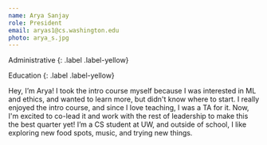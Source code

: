 ```yaml
---
name: Arya Sanjay
role: President
email: aryas1@cs.washington.edu
photo: arya_s.jpg
---
```


Administrative
{: .label .label-yellow}

Education
{: .label .label-yellow}

Hey, I’m Arya! I took the intro course myself because I was interested in ML and ethics, and wanted to learn more, but didn't know where to start. I really enjoyed the intro course, and since I love teaching, I was a TA for it. Now, I'm excited to co-lead it and work with the rest of leadership to make this the best quarter yet! I’m a CS student at UW, and outside of school, I like exploring new food spots, music, and trying new things.
